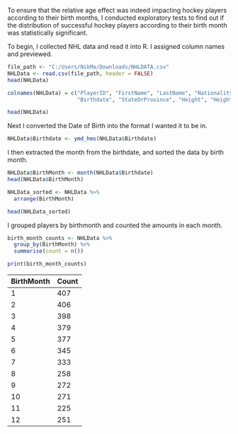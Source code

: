 To ensure that the relative age effect was indeed impacting hockey players according to their birth months, I conducted exploratory tests to find out if the distribution of successful hockey players according to their birth month was statistically significant.

To begin, I collected NHL data and read it into R. I assigned column names and previewed.

```R
file_path <- "C:/Users/NikMa/Downloads/NHLDATA.csv"
NHLData <- read.csv(file_path, header = FALSE)
head(NHLData)

colnames(NHLData) = c("PlayerID", "FirstName", "LastName", "Nationality", "BirthCity", "Position", 
                      "Birthdate", "StateOrProvince", "Height", "Height_cm", "Weight", "Handedness")

head(NHLData)
```

Next I converted the Date of Birth into the format I wanted it to be in.

```R
NHLData$Birthdate <- ymd_hms(NHLData$Birthdate)
```

I then extracted the month from the birthdate, and sorted the data by birth month.

```R
NHLData$BirthMonth <- month(NHLData$Birthdate)
head(NHLData$BirthMonth)

NHLData_sorted <- NHLData %>%
  arrange(BirthMonth)

head(NHLData_sorted)
```

I grouped players by birthmonth and counted the amounts in each month.

```R
birth_month_counts <- NHLData %>%
  group_by(BirthMonth) %>%
  summarise(count = n())

print(birth_month_counts)
```
| BirthMonth | Count |
| ---------- | ----- |
|     1      |  407  |
|     2      |  406  |
|     3      |  398  |
|     4      |  379  | 
|     5      |  377  |
|     6      |  345  |
|     7      |  333  |
|     8      |  258  |
|     9      |  272  |
|    10      |  271  |
|    11      |  225  |
|    12      |  251  |

